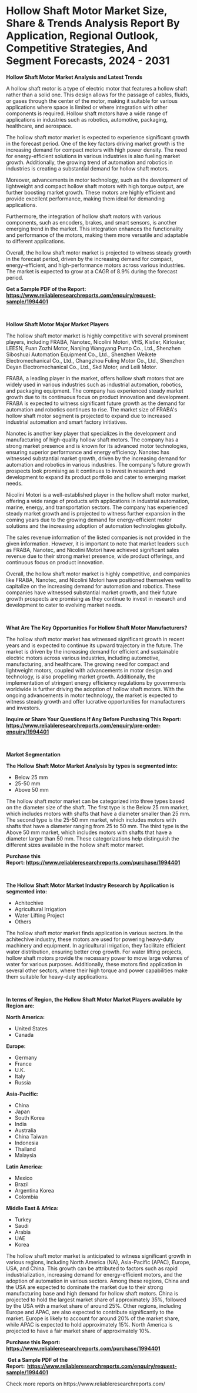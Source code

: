<p><h1>Hollow Shaft Motor Market Size, Share & Trends Analysis Report By Application, Regional Outlook, Competitive Strategies, And Segment Forecasts, 2024 - 2031</h1></p><p><strong>Hollow Shaft Motor Market Analysis and Latest Trends</strong></p>
<p><p>A hollow shaft motor is a type of electric motor that features a hollow shaft rather than a solid one. This design allows for the passage of cables, fluids, or gases through the center of the motor, making it suitable for various applications where space is limited or where integration with other components is required. Hollow shaft motors have a wide range of applications in industries such as robotics, automotive, packaging, healthcare, and aerospace.</p><p>The hollow shaft motor market is expected to experience significant growth in the forecast period. One of the key factors driving market growth is the increasing demand for compact motors with high power density. The need for energy-efficient solutions in various industries is also fueling market growth. Additionally, the growing trend of automation and robotics in industries is creating a substantial demand for hollow shaft motors.</p><p>Moreover, advancements in motor technology, such as the development of lightweight and compact hollow shaft motors with high torque output, are further boosting market growth. These motors are highly efficient and provide excellent performance, making them ideal for demanding applications.</p><p>Furthermore, the integration of hollow shaft motors with various components, such as encoders, brakes, and smart sensors, is another emerging trend in the market. This integration enhances the functionality and performance of the motors, making them more versatile and adaptable to different applications.</p><p>Overall, the hollow shaft motor market is projected to witness steady growth in the forecast period, driven by the increasing demand for compact, energy-efficient, and high-performance motors across various industries. The market is expected to grow at a CAGR of 8.9% during the forecast period.</p></p>
<p><strong>Get a Sample PDF of the Report:&nbsp; <a href="https://www.reliableresearchreports.com/enquiry/request-sample/1994401">https://www.reliableresearchreports.com/enquiry/request-sample/1994401</a></strong></p>
<p>&nbsp;</p>
<p><strong>Hollow Shaft Motor Major Market Players</strong></p>
<p><p>The hollow shaft motor market is highly competitive with several prominent players, including FRABA, Nanotec, Nicolini Motori, VHS, Kistler, Kirloskar, LEESN, Fuan Zozhi Motor, Nanjing Wangyang Pump Co., Ltd., Shenzhen Siboshuai Automation Equipment Co., Ltd., Shenzhen Weikete Electromechanical Co., Ltd., Changzhou Fuling Motor Co., Ltd., Shenzhen Deyan Electromechanical Co., Ltd., Skd Motor, and Leili Motor.</p><p>FRABA, a leading player in the market, offers hollow shaft motors that are widely used in various industries such as industrial automation, robotics, and packaging equipment. The company has experienced steady market growth due to its continuous focus on product innovation and development. FRABA is expected to witness significant future growth as the demand for automation and robotics continues to rise. The market size of FRABA's hollow shaft motor segment is projected to expand due to increased industrial automation and smart factory initiatives.</p><p>Nanotec is another key player that specializes in the development and manufacturing of high-quality hollow shaft motors. The company has a strong market presence and is known for its advanced motor technologies, ensuring superior performance and energy efficiency. Nanotec has witnessed substantial market growth, driven by the increasing demand for automation and robotics in various industries. The company's future growth prospects look promising as it continues to invest in research and development to expand its product portfolio and cater to emerging market needs.</p><p>Nicolini Motori is a well-established player in the hollow shaft motor market, offering a wide range of products with applications in industrial automation, marine, energy, and transportation sectors. The company has experienced steady market growth and is projected to witness further expansion in the coming years due to the growing demand for energy-efficient motor solutions and the increasing adoption of automation technologies globally.</p><p>The sales revenue information of the listed companies is not provided in the given information. However, it is important to note that market leaders such as FRABA, Nanotec, and Nicolini Motori have achieved significant sales revenue due to their strong market presence, wide product offerings, and continuous focus on product innovation.</p><p>Overall, the hollow shaft motor market is highly competitive, and companies like FRABA, Nanotec, and Nicolini Motori have positioned themselves well to capitalize on the increasing demand for automation and robotics. These companies have witnessed substantial market growth, and their future growth prospects are promising as they continue to invest in research and development to cater to evolving market needs.</p></p>
<p>&nbsp;</p>
<p><strong>What Are The Key Opportunities For Hollow Shaft Motor Manufacturers?</strong></p>
<p><p>The hollow shaft motor market has witnessed significant growth in recent years and is expected to continue its upward trajectory in the future. The market is driven by the increasing demand for efficient and sustainable electric motors across various industries, including automotive, manufacturing, and healthcare. The growing need for compact and lightweight motors, coupled with advancements in motor design and technology, is also propelling market growth. Additionally, the implementation of stringent energy efficiency regulations by governments worldwide is further driving the adoption of hollow shaft motors. With the ongoing advancements in motor technology, the market is expected to witness steady growth and offer lucrative opportunities for manufacturers and investors.</p></p>
<p><strong>Inquire or Share Your Questions If Any Before Purchasing This Report: <a href="https://www.reliableresearchreports.com/enquiry/pre-order-enquiry/1994401">https://www.reliableresearchreports.com/enquiry/pre-order-enquiry/1994401</a></strong></p>
<p>&nbsp;</p>
<p><strong>Market Segmentation</strong></p>
<p><strong>The Hollow Shaft Motor Market Analysis by types is segmented into:</strong></p>
<p><ul><li>Below 25 mm</li><li>25-50 mm</li><li>Above 50 mm</li></ul></p>
<p><p>The hollow shaft motor market can be categorized into three types based on the diameter size of the shaft. The first type is the Below 25 mm market, which includes motors with shafts that have a diameter smaller than 25 mm. The second type is the 25-50 mm market, which includes motors with shafts that have a diameter ranging from 25 to 50 mm. The third type is the Above 50 mm market, which includes motors with shafts that have a diameter larger than 50 mm. These categorizations help distinguish the different sizes available in the hollow shaft motor market.</p></p>
<p><strong>Purchase this Report:&nbsp;<a href="https://www.reliableresearchreports.com/purchase/1994401">https://www.reliableresearchreports.com/purchase/1994401</a></strong></p>
<p>&nbsp;</p>
<p><strong>The Hollow Shaft Motor Market Industry Research by Application is segmented into:</strong></p>
<p><ul><li>Achitechive</li><li>Agricultural Irrigation</li><li>Water Lifting Project</li><li>Others</li></ul></p>
<p><p>The hollow shaft motor market finds application in various sectors. In the achitechive industry, these motors are used for powering heavy-duty machinery and equipment. In agricultural irrigation, they facilitate efficient water distribution, ensuring better crop growth. For water lifting projects, hollow shaft motors provide the necessary power to move large volumes of water for various purposes. Additionally, these motors find application in several other sectors, where their high torque and power capabilities make them suitable for heavy-duty applications.</p></p>
<p>&nbsp;</p>
<p><strong>In terms of Region, the Hollow Shaft Motor Market Players available by Region are:</strong></p>
<p>
    <p> <strong> North America: </strong>
        <ul>
            <li>United States</li>
            <li>Canada</li>
        </ul>
        </p> 
    <p> <strong> Europe: </strong>
        <ul>
            <li>Germany</li>
            <li>France</li>
            <li>U.K.</li>
            <li>Italy</li>
            <li>Russia</li>
        </ul>
        </p> 
    <p> <strong> Asia-Pacific: </strong>
        <ul>
            <li>China</li>
            <li>Japan</li>
            <li>South Korea</li>
            <li>India</li>
            <li>Australia</li>
            <li>China Taiwan</li>
            <li>Indonesia</li>
            <li>Thailand</li>
            <li>Malaysia</li>
        </ul>
        </p> 
    <p> <strong> Latin America: </strong>
        <ul>
            <li>Mexico</li>
            <li>Brazil</li>
            <li>Argentina Korea</li>
            <li>Colombia</li>
        </ul>
        </p> 
    <p> <strong> Middle East & Africa: </strong>
        <ul>
            <li>Turkey</li>
            <li>Saudi</li>
            <li>Arabia</li>
            <li>UAE</li>
            <li>Korea</li>
        </ul>
    </p>
    </p>
<p><p>The hollow shaft motor market is anticipated to witness significant growth in various regions, including North America (NA), Asia-Pacific (APAC), Europe, USA, and China. This growth can be attributed to factors such as rapid industrialization, increasing demand for energy-efficient motors, and the adoption of automation in various sectors. Among these regions, China and the USA are expected to dominate the market due to their strong manufacturing base and high demand for hollow shaft motors. China is projected to hold the largest market share of approximately 35%, followed by the USA with a market share of around 25%. Other regions, including Europe and APAC, are also expected to contribute significantly to the market. Europe is likely to account for around 20% of the market share, while APAC is expected to hold approximately 15%. North America is projected to have a fair market share of approximately 10%. </p></p>
<p><strong>Purchase this Report: <a href="https://www.reliableresearchreports.com/purchase/1994401">https://www.reliableresearchreports.com/purchase/1994401</a></strong></p>
<p>&nbsp;<strong>Get a Sample PDF of the Report:&nbsp;&nbsp;<a href="https://www.reliableresearchreports.com/enquiry/request-sample/1994401">https://www.reliableresearchreports.com/enquiry/request-sample/1994401</a></strong></p>
<p><strong></strong></p>
<p>Check more reports on https://www.reliableresearchreports.com/</p>